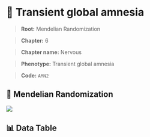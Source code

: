 # 🧪 Transient global amnesia

> **Root:** Mendelian Randomization

> **Chapter:** 6  

> **Chapter name:** Nervous

> **Phenotype:** Transient global amnesia  

> **Code:** `AMN2`

## 🧬 Mendelian Randomization  

<img src="/MR/Figures/Forward/AMN2.png"/>

## 📊 Data Table

<CsvTableMRF src="/MR_Data/Forward/AMN2.csv"/>
